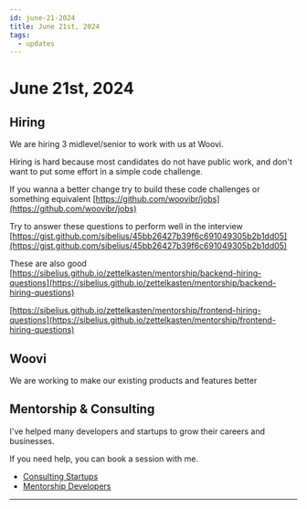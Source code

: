 ```yaml
---
id: june-21-2024
title: June 21st, 2024
tags:
  - updates
---
```


# June 21st, 2024

## Hiring

We are hiring 3 midlevel/senior to work with us at Woovi.

Hiring is hard because most candidates do not have public work, and don't want to put some effort in a simple code challenge.

If you wanna a better change try to build these code challenges or something equivalent [https://github.com/woovibr/jobs](https://github.com/woovibr/jobs)

Try to answer these questions to perform well in the interview [https://gist.github.com/sibelius/45bb26427b39f6c691049305b2b1dd05](https://gist.github.com/sibelius/45bb26427b39f6c691049305b2b1dd05)

These are also good [https://sibelius.github.io/zettelkasten/mentorship/backend-hiring-questions](https://sibelius.github.io/zettelkasten/mentorship/backend-hiring-questions)

[https://sibelius.github.io/zettelkasten/mentorship/frontend-hiring-questions](https://sibelius.github.io/zettelkasten/mentorship/frontend-hiring-questions)

## Woovi

We are working to make our existing products and features better

## Mentorship & Consulting

I've helped many developers and startups to grow their careers and businesses.

If you need help, you can book a session with me.

- [Consulting Startups](../../../paid-consulting-startups.mdx)
- [Mentorship Developers](../../../paid-mentorship-developers.mdx)

---

